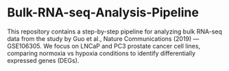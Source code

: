 # Bulk-RNA-seq-Analysis-Pipeline
This repository contains a step-by-step pipeline for analyzing bulk RNA-seq data from the study by Guo et al., Nature Communications (2019) — GSE106305.
We focus on LNCaP and PC3 prostate cancer cell lines, comparing normoxia vs hypoxia conditions to identify differentially expressed genes (DEGs).

